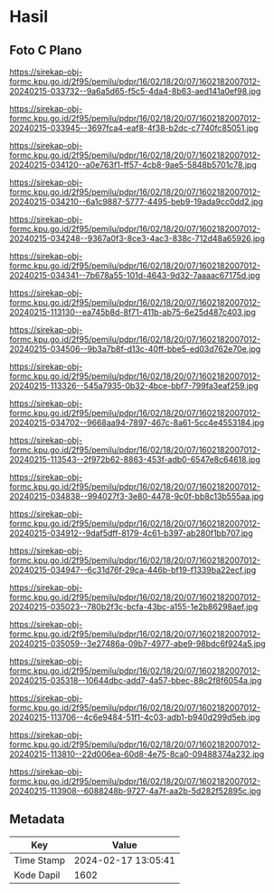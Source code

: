 # Hasil

## Foto C Plano

https://sirekap-obj-formc.kpu.go.id/2f95/pemilu/pdpr/16/02/18/20/07/1602182007012-20240215-033732--9a6a5d65-f5c5-4da4-8b63-aed141a0ef98.jpg

https://sirekap-obj-formc.kpu.go.id/2f95/pemilu/pdpr/16/02/18/20/07/1602182007012-20240215-033945--3697fca4-eaf8-4f38-b2dc-c7740fc85051.jpg

https://sirekap-obj-formc.kpu.go.id/2f95/pemilu/pdpr/16/02/18/20/07/1602182007012-20240215-034120--a0e763f1-ff57-4cb8-9ae5-5848b5701c78.jpg

https://sirekap-obj-formc.kpu.go.id/2f95/pemilu/pdpr/16/02/18/20/07/1602182007012-20240215-034210--6a1c9887-5777-4495-beb9-19ada9cc0dd2.jpg

https://sirekap-obj-formc.kpu.go.id/2f95/pemilu/pdpr/16/02/18/20/07/1602182007012-20240215-034248--9367a0f3-8ce3-4ac3-838c-712d48a65926.jpg

https://sirekap-obj-formc.kpu.go.id/2f95/pemilu/pdpr/16/02/18/20/07/1602182007012-20240215-034341--7b678a55-101d-4643-9d32-7aaaac67175d.jpg

https://sirekap-obj-formc.kpu.go.id/2f95/pemilu/pdpr/16/02/18/20/07/1602182007012-20240215-113130--ea745b8d-8f71-411b-ab75-6e25d487c403.jpg

https://sirekap-obj-formc.kpu.go.id/2f95/pemilu/pdpr/16/02/18/20/07/1602182007012-20240215-034506--9b3a7b8f-d13c-40ff-bbe5-ed03d762e70e.jpg

https://sirekap-obj-formc.kpu.go.id/2f95/pemilu/pdpr/16/02/18/20/07/1602182007012-20240215-113326--545a7935-0b32-4bce-bbf7-799fa3eaf259.jpg

https://sirekap-obj-formc.kpu.go.id/2f95/pemilu/pdpr/16/02/18/20/07/1602182007012-20240215-034702--9668aa94-7897-467c-8a61-5cc4e4553184.jpg

https://sirekap-obj-formc.kpu.go.id/2f95/pemilu/pdpr/16/02/18/20/07/1602182007012-20240215-113543--2f972b62-8863-453f-adb0-6547e8c64618.jpg

https://sirekap-obj-formc.kpu.go.id/2f95/pemilu/pdpr/16/02/18/20/07/1602182007012-20240215-034838--994027f3-3e80-4478-9c0f-bb8c13b555aa.jpg

https://sirekap-obj-formc.kpu.go.id/2f95/pemilu/pdpr/16/02/18/20/07/1602182007012-20240215-034912--9daf5dff-8179-4c61-b397-ab280f1bb707.jpg

https://sirekap-obj-formc.kpu.go.id/2f95/pemilu/pdpr/16/02/18/20/07/1602182007012-20240215-034947--6c31d76f-29ca-446b-bf19-f1339ba22ecf.jpg

https://sirekap-obj-formc.kpu.go.id/2f95/pemilu/pdpr/16/02/18/20/07/1602182007012-20240215-035023--780b2f3c-bcfa-43bc-a155-1e2b86298aef.jpg

https://sirekap-obj-formc.kpu.go.id/2f95/pemilu/pdpr/16/02/18/20/07/1602182007012-20240215-035059--3e27486a-09b7-4977-abe9-98bdc6f924a5.jpg

https://sirekap-obj-formc.kpu.go.id/2f95/pemilu/pdpr/16/02/18/20/07/1602182007012-20240215-035318--10644dbc-add7-4a57-bbec-88c2f8f6054a.jpg

https://sirekap-obj-formc.kpu.go.id/2f95/pemilu/pdpr/16/02/18/20/07/1602182007012-20240215-113706--4c6e9484-51f1-4c03-adb1-b940d299d5eb.jpg

https://sirekap-obj-formc.kpu.go.id/2f95/pemilu/pdpr/16/02/18/20/07/1602182007012-20240215-113810--22d006ea-60d8-4e75-8ca0-09488374a232.jpg

https://sirekap-obj-formc.kpu.go.id/2f95/pemilu/pdpr/16/02/18/20/07/1602182007012-20240215-113908--6088248b-9727-4a7f-aa2b-5d282f52895c.jpg


## Metadata

| Key        | Value               |
| ---------- | ------------------- |
| Time Stamp | 2024-02-17 13:05:41 |
| Kode Dapil | 1602                |



